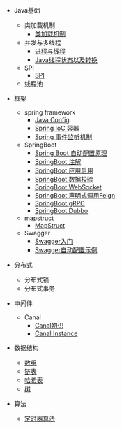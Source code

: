 - Java基础
    - 类加载机制
        - [类加载机制](docs/basic/class-loader/类加载机制.md)
    - 并发与多线程
        - [进程与线程](docs/basic/multi-thread/进程与线程.md)
        - [Java线程状态以及转换](docs/basic/multi-thread/Java线程的状态以及转化.md)
    - SPI
        - [SPI](/docs/basic/spi/SPI.md)
    - 线程池
- 框架
    - spring framework
        - [Java Config](docs/framework/spring-framework/Java%20Config.md)
        - [Spring IoC 容器](docs/framework/spring-framework/Spring%20IoC%20容器.md)
        - [Spring 事件监听机制](docs/framework/spring-framework/Spring%20事件监听机制.md)
    - SpringBoot        
        - [Spring Boot 自动配置原理](http://www.iocoder.cn/Spring-Boot/autoconfigure)
        - [SpringBoot 注解](docs/framework/spring-boot/SpringBoot注解.md)
        - [SpringBoot 应用启用](docs/framework/spring-boot/SpringBoot应用启动.md)
        - [SpringBoot 数据校验](docs/framework/spring-boot/SpringBoot%20数据校验.md)
        - [SpringBoot WebSocket](docs/framework/spring-boot/SpringBoot%20WebSocket.md)
        - [SpringBoot 声明式调用Feign](http://www.iocoder.cn/Spring-Boot/Feign/?self)
        - [SpringBoot gRPC](docs/framework/spring-boot/SpringBoot%20gRPC.md)
        - [SpringBoot Dubbo](docs/framework/spring-boot/SpringBoot%20Dubbo.md)        
    - mapstruct
        - [MapStruct](/docs/framework/mapstruct/MapStruct.md)
    - Swagger
        - [Swagger入门](http://www.iocoder.cn/Spring-Boot/Swagger/)    
        - [Swagger自动配置示例](https://fxbin.blog.csdn.net/article/details/105333909)


- 分布式
    - 分布式锁
    - 分布式事务

- 中间件
    - Canal
        - [Canal初识](/docs/middleware/canal/Canal%20初识.md)
        - [Canal Instance](/docs/middleware/canal/Canal%20Instance.md)

- 数据结构
    - [数组](/docs/algorithm-data-structure/data-structure/数组.md)
    - [链表](/docs/algorithm-data-structure/data-structure/链表.md)
    - [哈希表](/docs/algorithm-data-structure/data-structure/哈希表.md)      
    - [树](/docs/algorithm-data-structure/data-structure/树.md)  
    
- 算法
    - [定时器算法](/docs/algorithm-data-structure/algorithm/定时器算法.md)    